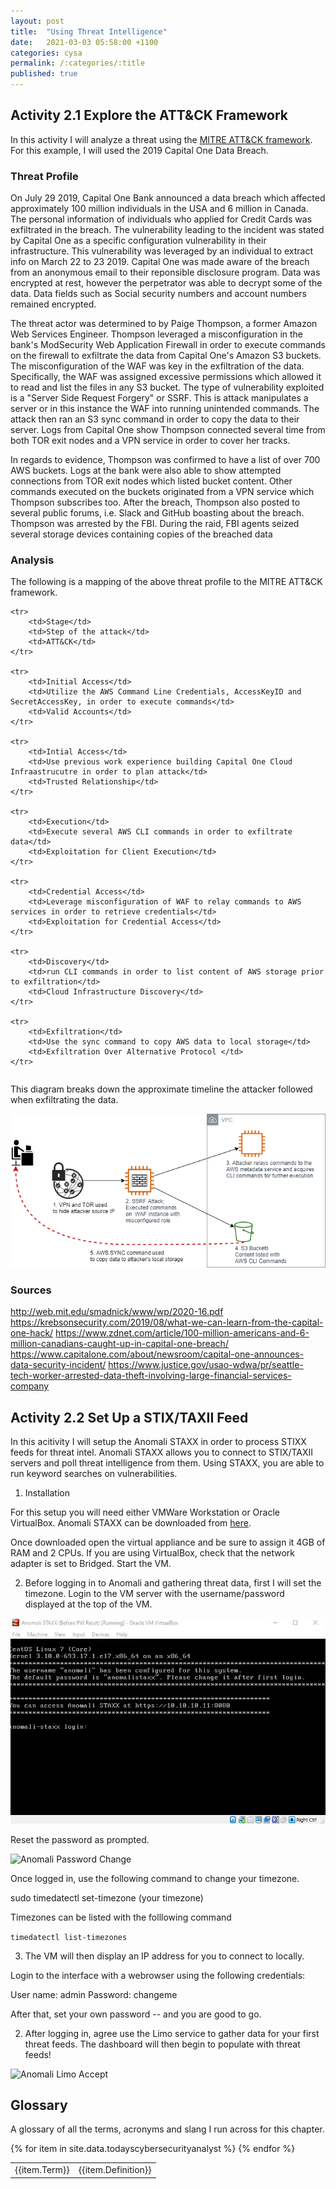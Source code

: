```yaml
---
layout: post
title:  "Using Threat Intelligence"
date:   2021-03-03 05:58:00 +1100
categories: cysa 
permalink: /:categories/:title
published: true
---
```


## Activity 2.1 Explore the ATT&CK Framework

In this activity I will analyze a threat using the [MITRE ATT&CK framework](https://attack.mitre.org/). For this
example, I will used the 2019 Capital One Data Breach.

### Threat Profile

On July 29 2019, Capital One Bank announced a data breach which affected approximately 100 million individuals
in the USA and 6 million in Canada. The personal information of individuals who applied for Credit Cards was exfiltrated in the breach. The vulnerability leading to the incident was stated by Capital One as a specific configuration vulnerability in their infrastructure. This vulnerability was leveraged by an individual to extract info on March 22 to 23 2019. Capital One was made aware of the breach from an anonymous email to their reponsible disclosure program. Data was encrypted at rest, however the perpetrator was able to decrypt some of the data. Data fields such as Social security numbers and account numbers remained encrypted.

The threat actor was determined to by Paige Thompson, a former Amazon Web Services Engineer. Thompson leveraged a misconfiguration in the bank's ModSecurity Web Application Firewall in order to execute commands on the firewall to exfiltrate the data from Capital One's Amazon S3 buckets. The misconfiguration of the WAF was key in the exfiltration of the data. Specifically, the WAF was assigned excessive permissions which allowed it to read and list the files in any S3 bucket. The type of vulnerability exploited is a "Server Side Request Forgery" or SSRF. This is attack manipulates a server or in this instance the WAF into running unintended commands. The attack then ran an S3 sync command in order to copy the data to their server. Logs from Capital One show Thompson connected several time from both TOR exit nodes and a VPN service in order to cover her tracks.

In regards to evidence, Thompson was confirmed to have a list of over 700 AWS buckets. Logs at the bank were also able to show attempted connections from TOR exit nodes which listed bucket content. Other commands executed on the buckets originated from a VPN service which Thompson subscribes too. After the breach, Thompson also posted to several public forums, i.e. Slack and GitHub boasting about the breach. 
Thompson was arrested by the FBI. During the raid, FBI agents seized several storage devices containing copies of the breached data


### Analysis

The following is a mapping of the above threat profile to the MITRE ATT&CK framework. 

<table>

    <tr>
        <td>Stage</td> 
        <td>Step of the attack</td>
        <td>ATT&CK</td>
    </tr>

    <tr>
        <td>Initial Access</td> 
        <td>Utilize the AWS Command Line Credentials, AccessKeyID and SecretAccessKey, in order to execute commands</td>
        <td>Valid Accounts</td>
    </tr>

    <tr>
        <td>Intial Access</td> 
        <td>Use previous work experience building Capital One Cloud Infraastrucutre in order to plan attack</td>
        <td>Trusted Relationship</td>
    </tr>

    <tr>
        <td>Execution</td> 
        <td>Execute several AWS CLI commands in order to exfiltrate data</td>
        <td>Exploitation for Client Execution</td>
    </tr>

    <tr>
        <td>Credential Access</td> 
        <td>Leverage misconfiguration of WAF to relay commands to AWS services in order to retrieve credentials</td>
        <td>Exploitation for Credential Access</td>
    </tr>

    <tr>
        <td>Discovery</td> 
        <td>run CLI commands in order to list content of AWS storage prior to exfiltration</td>
        <td>Cloud Infrastructure Discovery</td>
    </tr>

    <tr>
        <td>Exfiltration</td> 
        <td>Use the sync command to copy AWS data to local storage</td>
        <td>Exfiltration Over Alternative Protocol </td>
    </tr>

</table>

This diagram breaks down the approximate timeline the attacker followed when exfiltrating the data.

![Cap One Timeline](\assets\img\capone-timeline.png)


### Sources
http://web.mit.edu/smadnick/www/wp/2020-16.pdf
https://krebsonsecurity.com/2019/08/what-we-can-learn-from-the-capital-one-hack/
https://www.zdnet.com/article/100-million-americans-and-6-million-canadians-caught-up-in-capital-one-breach/
https://www.capitalone.com/about/newsroom/capital-one-announces-data-security-incident/
https://www.justice.gov/usao-wdwa/pr/seattle-tech-worker-arrested-data-theft-involving-large-financial-services-company

## Activity 2.2 Set Up a STIX/TAXII Feed

In this acitivity I will setup the Anomali STAXX in order to process STIXX feeds for threat intel. 
Anomali STAXX allows you to connect to STIX/TAXII servers and poll threat intelligence from them. 
Using STAXX, you are able to run keyword searches on vulnerabilities.

1. Installation

For this setup you will need either VMWare Workstation or Oracle VirtualBox. 
Anomali STAXX can be downloaded from [here](https://www.anomali.com/resources/staxx/download-staxx).

Once downloaded open the virtual appliance and be sure to assign it 4GB of RAM and 2 CPUs. If you are using VirtualBox, 
check that the network adapter is set to Bridged. Start the VM.

2. Before logging in to Anomali and gathering threat data, first I will set the timezone. Login to the VM server with the username/password displayed at the top of the VM.

![Anomali Password Change](\assets\img\anomali1.jpg)

Reset the password as prompted.

![Anomali Password Change](\assets\img\anomali2.jpg)

Once logged in, use the following command to change your timezone.

sudo timedatectl set-timezone (your timezone)

Timezones can be listed with the folllowing command

`timedatectl list-timezones`


3. The VM will then display an IP address for you to connect to locally. 

Login to the interface with a webrowser using the following credentials:

User name: admin
Password: changeme

After that, set your own password -- and you are good to go. 

2. After logging in, agree use the Limo service to gather data for your first threat feeds.
The dashboard will then begin to populate with threat feeds!

![Anomali Limo Accept](\assets\img\anomali2.jpg)


## Glossary

A glossary of all the terms, acronyms and slang I run across for this chapter.

<table>
{% for item in site.data.todayscybersecurityanalyst %}
    <tr>
        <td>{{item.Term}}</td> 
        <td>{{item.Definition}}</td>
    </tr>
{% endfor %}
</table>
